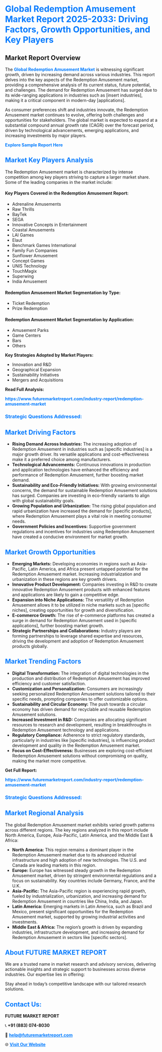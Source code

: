 <h1 style="color: #007BFF;">Global Redemption Amusement Market Report 2025-2033: Driving Factors, Growth Opportunities, and Key Players</h1>

<section id="overview">
<h2>Market Report Overview</h2>
<p>The <a href="https://www.futuremarketreport.com/industry-report/redemption-amusement-market" style="color: #007BFF; text-decoration: none;"><strong>Global Redemption Amusement Market</strong></a> is witnessing significant growth, driven by increasing demand across various industries. This report delves into the key aspects of the Redemption Amusement market, providing a comprehensive analysis of its current status, future potential, and challenges. The demand for Redemption Amusement has surged due to its wide-ranging applications in industries such as [insert industries], making it a critical component in modern-day [applications].</p>
<p>As consumer preferences shift and industries innovate, the Redemption Amusement market continues to evolve, offering both challenges and opportunities for stakeholders. The global market is expected to expand at a substantial compound annual growth rate (CAGR) over the forecast period, driven by technological advancements, emerging applications, and increasing investments by major players.</p>
</section>

<section id="overview">
<p><a href="https://www.futuremarketreport.com/request-sample/reportId=115901" style="color: #007BFF; text-decoration: none;"><strong>Explore Sample Report Here</strong></a></p>
</section>

<section id="key-players">
<h2 style="color: #007BFF;">Market Key Players Analysis</h2>
<p>The Redemption Amusement market is characterized by intense competition among key players striving to capture a larger market share. Some of the leading companies in the market include:</p>
<h4>Key Players Covered in the Redemption Amusement Report:</h4>
<ul><li>Adrenaline Amusements</li><li>Raw Thrills</li><li>BayTek</li><li>SEGA</li><li>Innovative Concepts in Entertainment</li><li>Coastal Amusements</li><li>LAI Games</li><li>Elaut</li><li>Benchmark Games International</li><li>Family Fun Companies</li><li>Sunflower Amusement</li><li>Concept Games</li><li>UNIS Technology</li><li>TouchMagix</li><li>Superwing</li><li>India Amusement</li></ul>
<h4>Redemption Amusement Market Segmentation by Type:</h4>
<ul><li>Ticket Redemption</li><li>Prize Redemption</li></ul>

<h4>Redemption Amusement Market Segmentation by Application:</h4>
<ul><li>Amusement Parks</li><li>Game Centers</li><li>Bars</li><li>Others</li></ul>
<p><strong>Key Strategies Adopted by Market Players:</strong></p>
<ul>
<li>Innovation and R&D</li>
<li>Geographical Expansion</li>
<li>Sustainability Initiatives</li>
<li>Mergers and Acquisitions</li>
</ul>
</section>

<section>
<p><strong>Read Full Analysis: </strong></p><a href="https://www.futuremarketreport.com/industry-report/redemption-amusement-market" style="color: #007BFF; text-decoration: none;"><strong>https://www.futuremarketreport.com/industry-report/redemption-amusement-market</strong></a>
<h3 style="color: #007BFF;">Strategic Questions Addressed:</h3>
</section>

<section id="driving-factors">
<h2 style="color: #007BFF;">Market Driving Factors</h2>
<ul>
<li><strong>Rising Demand Across Industries:</strong> The increasing adoption of Redemption Amusement in industries such as [specific industries] is a major growth driver. Its versatile applications and cost-effectiveness make it a preferred choice among manufacturers.</li>
<li><strong>Technological Advancements:</strong> Continuous innovations in production and application technologies have enhanced the efficiency and performance of Redemption Amusement, further boosting market demand.</li>
<li><strong>Sustainability and Eco-Friendly Initiatives:</strong> With growing environmental concerns, the demand for sustainable Redemption Amusement solutions has surged. Companies are investing in eco-friendly variants to align with global sustainability goals.</li>
<li><strong>Growing Population and Urbanization:</strong> The rising global population and rapid urbanization have increased the demand for [specific products], where Redemption Amusement plays a vital role in meeting consumer needs.</li>
<li><strong>Government Policies and Incentives:</strong> Supportive government regulations and incentives for industries using Redemption Amusement have created a conducive environment for market growth.</li>
</ul>
</section>

<section id="growth-opportunities">
<h2 style="color: #007BFF;">Market Growth Opportunities</h2>
<ul>
<li><strong>Emerging Markets:</strong> Developing economies in regions such as Asia-Pacific, Latin America, and Africa present untapped potential for the Redemption Amusement market. Increasing industrialization and urbanization in these regions are key growth drivers.</li>
<li><strong>Innovative Product Development:</strong> Companies investing in R&D to create innovative Redemption Amusement products with enhanced features and applications are likely to gain a competitive edge.</li>
<li><strong>Expansion into Niche Applications:</strong> The versatility of Redemption Amusement allows it to be utilized in niche markets such as [specific niches], creating opportunities for growth and diversification.</li>
<li><strong>E-commerce Growth:</strong> The rise of e-commerce platforms has created a surge in demand for Redemption Amusement used in [specific applications], further boosting market growth.</li>
<li><strong>Strategic Partnerships and Collaborations:</strong> Industry players are forming partnerships to leverage shared expertise and resources, driving the development and adoption of Redemption Amusement products globally.</li>
</ul>
</section>

<section id="trending-factors">
<h2 style="color: #007BFF;">Market Trending Factors</h2>
<ul>
<li><strong>Digital Transformation:</strong> The integration of digital technologies in the production and distribution of Redemption Amusement has improved efficiency and customer satisfaction.</li>
<li><strong>Customization and Personalization:</strong> Consumers are increasingly seeking personalized Redemption Amusement solutions tailored to their specific needs, prompting companies to offer customizable options.</li>
<li><strong>Sustainability and Circular Economy:</strong> The push towards a circular economy has driven demand for recyclable and reusable Redemption Amusement solutions.</li>
<li><strong>Increased Investment in R&D:</strong> Companies are allocating significant resources to research and development, resulting in breakthroughs in Redemption Amusement technology and applications.</li>
<li><strong>Regulatory Compliance:</strong> Adherence to strict regulatory standards, particularly in industries like [specific industries], is influencing product development and quality in the Redemption Amusement market.</li>
<li><strong>Focus on Cost-Effectiveness:</strong> Businesses are exploring cost-efficient Redemption Amusement solutions without compromising on quality, making the market more competitive.</li>
</ul>
</section>

<section>
<p><strong>Get Full Report: </strong></p><a href="https://www.futuremarketreport.com/industry-report/redemption-amusement-market" style="color: #007BFF; text-decoration: none;"><strong>https://www.futuremarketreport.com/industry-report/redemption-amusement-market</strong></a>
<h3 style="color: #007BFF;">Strategic Questions Addressed:</h3>
</section>


<section id="regional-analysis">
<h2 style="color: #007BFF;">Market Regional Analysis</h2>
<p>The global Redemption Amusement market exhibits varied growth patterns across different regions. The key regions analyzed in this report include North America, Europe, Asia-Pacific, Latin America, and the Middle East & Africa:</p>
<ul>
<li><strong>North America:</strong> This region remains a dominant player in the Redemption Amusement market due to its advanced industrial infrastructure and high adoption of new technologies. The U.S. and Canada are leading markets in this region.</li>
<li><strong>Europe:</strong> Europe has witnessed steady growth in the Redemption Amusement market, driven by stringent environmental regulations and a focus on sustainability. Key countries include Germany, France, and the U.K.</li>
<li><strong>Asia-Pacific:</strong> The Asia-Pacific region is experiencing rapid growth, fueled by industrialization, urbanization, and increasing demand for Redemption Amusement in countries like China, India, and Japan.</li>
<li><strong>Latin America:</strong> Emerging markets in Latin America, such as Brazil and Mexico, present significant opportunities for the Redemption Amusement market, supported by growing industrial activities and investments.</li>
<li><strong>Middle East & Africa:</strong> The region’s growth is driven by expanding industries, infrastructure development, and increasing demand for Redemption Amusement in sectors like [specific sectors].</li>
</ul>
</section>

<footer>
<h2 style="color: #007BFF;">About FUTURE MARKET REPORT</h2>
<p>We are a trusted name in market research and advisory services, delivering actionable insights and strategic support to businesses across diverse industries. Our expertise lies in offering:</p>

<p>Stay ahead in today’s competitive landscape with our tailored research solutions.</p>

<h2 style="color: #007BFF;">Contact Us:</h2>
<p><strong>FUTURE MARKET REPORT</strong></p>
<p>📞 <strong>+91 (883) 074-8030</strong></p>
<p>📧 <strong><a href="mailto:help@futuremarketreport.com" style="color: #007BFF;">help@futuremarketreport.com</a></strong></p>
<p>🌐 <strong><a href="https://www.futuremarketreport.com/" style="color: #007BFF;">Visit Our Website</a></strong></p>
</footer>